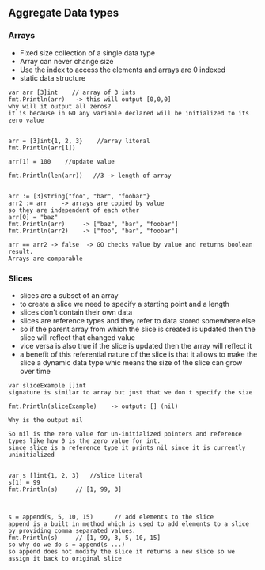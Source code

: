 ## Aggregate Data types

### Arrays
- Fixed size collection of a single data type
- Array can never change size
- Use the index to access the elements and arrays are 0 indexed
- static data structure

```
var arr [3]int    // array of 3 ints
fmt.Println(arr)   -> this will output [0,0,0]
why will it output all zeros?
it is because in GO any variable declared will be initialized to its zero value


arr = [3]int{1, 2, 3}    //array literal
fmt.Println(arr[1])

arr[1] = 100    //update value

fmt.Println(len(arr))   //3 -> length of array


arr := [3]string{"foo", "bar", "foobar"}
arr2 := arr    -> arrays are copied by value
so they are independent of each other
arr[0] = "baz"
fmt.Println(arr)     -> ["baz", "bar", "foobar"]
fmt.Println(arr2)    -> ["foo", "bar", "foobar"]

arr == arr2 -> false  -> GO checks value by value and returns boolean result.
Arrays are comparable
```


### Slices
- slices are a subset of an array
- to create a slice we need to specify a starting point and a length
- slices don't contain their own data
- slices are reference types and they refer to data stored somewhere else
- so if the parent array from which the slice is created is updated then the slice will reflect that changed value
- vice versa is also true if the slice is updated then the array will reflect it
- a benefit of this referential nature of the slice is that it allows to make the slice a dynamic data type whic means the size of the slice can grow over time


```
var sliceExample []int
signature is similar to array but just that we don't specify the size

fmt.Println(sliceExample)    -> output: [] (nil)

Why is the output nil

So nil is the zero value for un-initialized pointers and reference types like how 0 is the zero value for int.
since slice is a reference type it prints nil since it is currently uninitialized


var s []int{1, 2, 3}   //slice literal
s[1] = 99
fmt.Println(s)     // [1, 99, 3]



s = append(s, 5, 10, 15)      // add elements to the slice
append is a built in method which is used to add elements to a slice by providing comma separated values.
fmt.Println(s)     // [1, 99, 3, 5, 10, 15]
so why do we do s = append(s ...)
so append does not modify the slice it returns a new slice so we assign it back to original slice



```